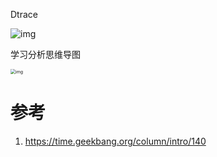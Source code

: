 

Dtrace

  ![img](http://picgo.vipkk.work/20200526205635.png)

学习分析思维导图

<img src="http://picgo.vipkk.work/20200526205357.png" alt="img" style="zoom:50%;" />



# 参考

1. https://time.geekbang.org/column/intro/140

